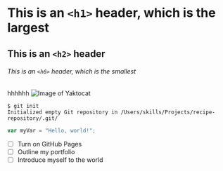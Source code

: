 # This is an `<h1>` header, which is the largest

## This is an `<h2>` header

###### This is an `<h6>` header, which is the smallest
hhhhhh
![Image of Yaktocat](https://octodex.github.com/images/yaktocat.png)
```
$ git init
Initialized empty Git repository in /Users/skills/Projects/recipe-repository/.git/
```
``` javascript
var myVar = "Hello, world!";
```
- [ ] Turn on GitHub Pages
- [ ] Outline my portfolio
- [ ] Introduce myself to the world
